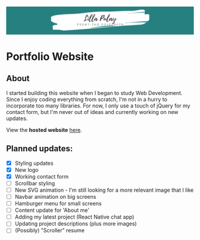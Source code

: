 ![header](/img/aboutmeheader.PNG)

# Portfolio Website

## About
I started building this website when I began to study Web Development. Since I enjoy coding everything from scratch, I'm not in a hurry to incorporate too many libraries. For now, I only use a touch of jQuery for my contact form, but I'm never out of ideas and currently working on new updates. 

View the **hosted website** [here](https://lillapulay.dev/).

## Planned updates:
- [x] Styling updates
- [x] New logo
- [x] Working contact form 
- [ ] Scrollbar styling
- [ ] New SVG animation - I'm still looking for a more relevant image that I like
- [ ] Navbar animation on big screens
- [ ] Hamburger menu for small screens
- [ ] Content update for 'About me'
- [ ] Adding my latest project (React Native chat app)
- [ ] Updating project descriptions (plus more images)
- [ ] (Possibly) "Scroller" resume
